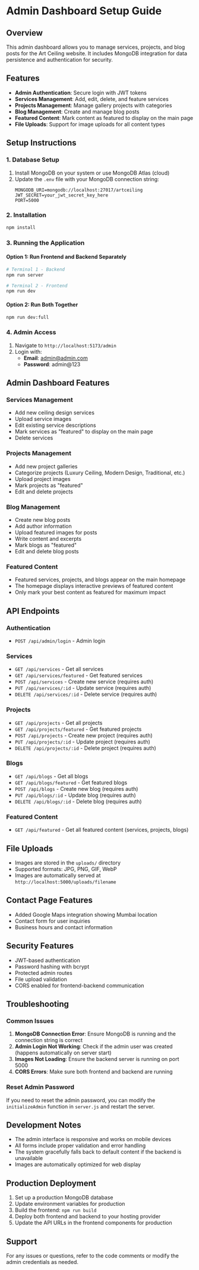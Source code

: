 # Admin Dashboard Setup Guide

## Overview
This admin dashboard allows you to manage services, projects, and blog posts for the Art Ceiling website. It includes MongoDB integration for data persistence and authentication for security.

## Features
- **Admin Authentication**: Secure login with JWT tokens
- **Services Management**: Add, edit, delete, and feature services
- **Projects Management**: Manage gallery projects with categories
- **Blog Management**: Create and manage blog posts
- **Featured Content**: Mark content as featured to display on the main page
- **File Uploads**: Support for image uploads for all content types

## Setup Instructions

### 1. Database Setup
1. Install MongoDB on your system or use MongoDB Atlas (cloud)
2. Update the `.env` file with your MongoDB connection string:
   ```
   MONGODB_URI=mongodb://localhost:27017/artceiling
   JWT_SECRET=your_jwt_secret_key_here
   PORT=5000
   ```

### 2. Installation
```bash
npm install
```

### 3. Running the Application

#### Option 1: Run Frontend and Backend Separately
```bash
# Terminal 1 - Backend
npm run server

# Terminal 2 - Frontend
npm run dev
```

#### Option 2: Run Both Together
```bash
npm run dev:full
```

### 4. Admin Access
1. Navigate to `http://localhost:5173/admin`
2. Login with:
   - **Email**: admin@admin.com
   - **Password**: admin@123

## Admin Dashboard Features

### Services Management
- Add new ceiling design services
- Upload service images
- Edit existing service descriptions
- Mark services as "featured" to display on the main page
- Delete services

### Projects Management
- Add new project galleries
- Categorize projects (Luxury Ceiling, Modern Design, Traditional, etc.)
- Upload project images
- Mark projects as "featured"
- Edit and delete projects

### Blog Management
- Create new blog posts
- Add author information
- Upload featured images for posts
- Write content and excerpts
- Mark blogs as "featured"
- Edit and delete blog posts

### Featured Content
- Featured services, projects, and blogs appear on the main homepage
- The homepage displays interactive previews of featured content
- Only mark your best content as featured for maximum impact

## API Endpoints

### Authentication
- `POST /api/admin/login` - Admin login

### Services
- `GET /api/services` - Get all services
- `GET /api/services/featured` - Get featured services
- `POST /api/services` - Create new service (requires auth)
- `PUT /api/services/:id` - Update service (requires auth)
- `DELETE /api/services/:id` - Delete service (requires auth)

### Projects
- `GET /api/projects` - Get all projects
- `GET /api/projects/featured` - Get featured projects
- `POST /api/projects` - Create new project (requires auth)
- `PUT /api/projects/:id` - Update project (requires auth)
- `DELETE /api/projects/:id` - Delete project (requires auth)

### Blogs
- `GET /api/blogs` - Get all blogs
- `GET /api/blogs/featured` - Get featured blogs
- `POST /api/blogs` - Create new blog (requires auth)
- `PUT /api/blogs/:id` - Update blog (requires auth)
- `DELETE /api/blogs/:id` - Delete blog (requires auth)

### Featured Content
- `GET /api/featured` - Get all featured content (services, projects, blogs)

## File Uploads
- Images are stored in the `uploads/` directory
- Supported formats: JPG, PNG, GIF, WebP
- Images are automatically served at `http://localhost:5000/uploads/filename`

## Contact Page Features
- Added Google Maps integration showing Mumbai location
- Contact form for user inquiries
- Business hours and contact information

## Security Features
- JWT-based authentication
- Password hashing with bcrypt
- Protected admin routes
- File upload validation
- CORS enabled for frontend-backend communication

## Troubleshooting

### Common Issues
1. **MongoDB Connection Error**: Ensure MongoDB is running and the connection string is correct
2. **Admin Login Not Working**: Check if the admin user was created (happens automatically on server start)
3. **Images Not Loading**: Ensure the backend server is running on port 5000
4. **CORS Errors**: Make sure both frontend and backend are running

### Reset Admin Password
If you need to reset the admin password, you can modify the `initializeAdmin` function in `server.js` and restart the server.

## Development Notes
- The admin interface is responsive and works on mobile devices
- All forms include proper validation and error handling
- The system gracefully falls back to default content if the backend is unavailable
- Images are automatically optimized for web display

## Production Deployment
1. Set up a production MongoDB database
2. Update environment variables for production
3. Build the frontend: `npm run build`
4. Deploy both frontend and backend to your hosting provider
5. Update the API URLs in the frontend components for production

## Support
For any issues or questions, refer to the code comments or modify the admin credentials as needed.